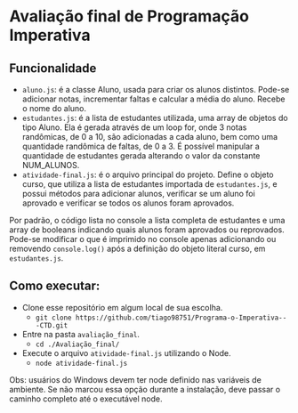 # Avaliação final de Programação Imperativa

## Funcionalidade

- `aluno.js`: é a classe Aluno, usada para criar os alunos distintos. Pode-se adicionar notas, incrementar faltas e calcular a média do aluno. Recebe o nome do aluno.
- `estudantes.js`: é a lista de estudantes utilizada, uma array de objetos do tipo Aluno. Ela é gerada através de um loop for, onde 3 notas randômicas, de 0 a 10, são adicionadas a cada aluno, bem como uma quantidade randômica de faltas, de 0 a 3. É possível manipular a quantidade de estudantes gerada alterando o valor da constante NUM_ALUNOS.
- `atividade-final.js`: é o arquivo principal do projeto. Define o objeto curso, que utiliza a lista de estudantes importada de `estudantes.js`, e possui métodos para adicionar alunos, verificar se um aluno foi aprovado e verificar se todos os alunos foram aprovados.

Por padrão, o código lista no console a lista completa de estudantes e uma array de booleans indicando quais alunos foram aprovados ou reprovados. Pode-se modificar o que é imprimido no console apenas adicionando ou removendo `console.log()` após a definição do objeto literal curso, em `estudantes.js`.

## Como executar:

- Clone esse repositório em algum local de sua escolha.
  - `git clone https://github.com/tiago98751/Programa-o-Imperativa---CTD.git`
- Entre na pasta `avaliação_final`.
  - `cd ./Avaliação_final/`
- Execute o arquivo `atividade-final.js` utilizando o Node.
  - `node atividade-final.js`

Obs: usuários do Windows devem ter node definido nas variáveis de ambiente. Se não marcou essa opção durante a instalação, deve passar o caminho completo até o executável node.
